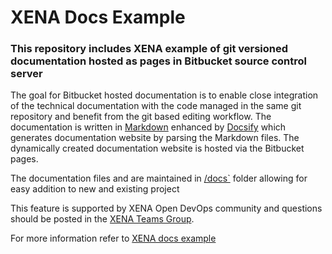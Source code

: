 # XENA Docs Example

### This repository includes XENA example of git versioned documentation hosted as pages in Bitbucket source control server

The goal for Bitbucket hosted documentation is to enable close integration of
the technical documentation with the code managed in the same git repository and
benefit from the git based editing workflow. The documentation is written in
[Markdown](https://en.wikipedia.org/wiki/Markdown) enhanced by
[Docsify](https://docsify.js.org/) which generates documentation website by
parsing the Markdown files. The dynamically created documentation website is
hosted via the Bitbucket pages.

The documentation files and are maintained in
[/docs`](https://sourcecode.jnj.com/projects/asx-xena/repos/xena-docs-example/browse/docs)
folder allowing for easy addition to new and existing project

This feature is supported by XENA Open DevOps community and questions should be
posted in the
[XENA Teams Group](https://teams.microsoft.com/l/channel/19%3a75b79e239fcb4bc8a64f6eaf5ea62101%40thread.skype/General?groupId=adf640ea-96d3-42bb-a442-3860b199e844&tenantId=3ac94b33-9135-4821-9502-eafda6592a35).

For more information refer to
[XENA docs example](https://sourcecode.jnj.com/pages/asx-xena/xena-docs-example/main/browse/docs/)
